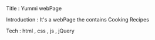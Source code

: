  Title : Yummi webPage


Introduction : It's a webPage the contains Cooking Recipes 

Tech : html , css , js , jQuery 


